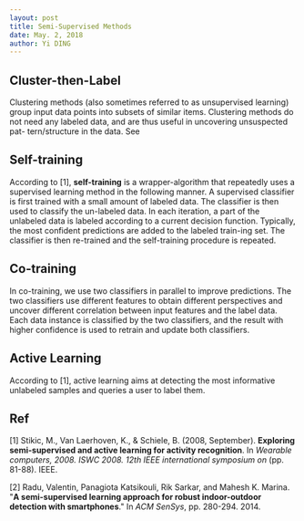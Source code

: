 ```yaml
---
layout: post
title: Semi-Supervised Methods
date: May. 2, 2018
author: Yi DING
---
```


## Cluster-then-Label

Clustering methods (also sometimes referred to as unsupervised learning) group input data points into subsets of similar items. Clustering methods do not need any labeled data, and are thus useful in uncovering unsuspected pat- tern/structure in the data. See

## Self-training

According to [1], **self-training** is a wrapper-algorithm that repeatedly uses a supervised learning method in the following manner. A supervised classifier is first trained with a small amount of labeled data. The classifier is then used to classify the un-labeled data. In each iteration, a part of the unlabeled data is labeled according to a current decision function. Typically, the most confident predictions are added to the labeled train-ing set. The classifier is then re-trained and the self-training procedure is repeated.

## Co-training

In co-training, we use two classifiers in parallel to improve predictions. 
The two classifiers use different features to obtain different perspectives and uncover different correlation between input features and the label data. 
Each data instance is classified by the two classifiers, and the result with higher confidence is used to retrain and update both classifiers.

## Active Learning

According to [1], active learning aims at detecting the most informative unlabeled samples and queries a user to label them.



## Ref

[1] Stikic, M., Van Laerhoven, K., & Schiele, B. (2008, September). **Exploring semi-supervised and active learning for activity recognition**. In *Wearable computers, 2008. ISWC 2008. 12th IEEE international symposium on* (pp. 81-88). IEEE.

[2] Radu, Valentin, Panagiota Katsikouli, Rik Sarkar, and Mahesh K. Marina. "**A semi-supervised learning approach for robust indoor-outdoor detection with smartphones**." In *ACM SenSys*, pp. 280-294. 2014.

